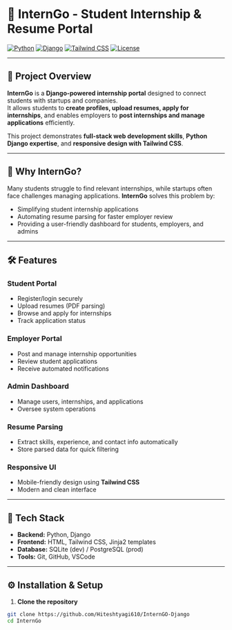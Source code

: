 # 🚀 InternGo - Student Internship & Resume Portal

[![Python](https://img.shields.io/badge/Python-3.11-blue?logo=python&logoColor=white)](https://www.python.org/) 
[![Django](https://img.shields.io/badge/Django-4.2-green?logo=django&logoColor=white)](https://www.djangoproject.com/) 
[![Tailwind CSS](https://img.shields.io/badge/TailwindCSS-3.3-blue?logo=tailwind-css&logoColor=white)](https://tailwindcss.com/) 
[![License](https://img.shields.io/badge/License-MIT-yellow.svg)](LICENSE)

---

## 🌟 Project Overview

**InternGo** is a **Django-powered internship portal** designed to connect students with startups and companies.  
It allows students to **create profiles, upload resumes, apply for internships**, and enables employers to **post internships and manage applications** efficiently.  

This project demonstrates **full-stack web development skills**, **Python Django expertise**, and **responsive design with Tailwind CSS**.

---

## 🎯 Why InternGo?

Many students struggle to find relevant internships, while startups often face challenges managing applications. **InternGo** solves this problem by:

- Simplifying student internship applications  
- Automating resume parsing for faster employer review  
- Providing a user-friendly dashboard for students, employers, and admins  

---

## 🛠 Features

### Student Portal
- Register/login securely  
- Upload resumes (PDF parsing)  
- Browse and apply for internships  
- Track application status  

### Employer Portal
- Post and manage internship opportunities  
- Review student applications  
- Receive automated notifications  

### Admin Dashboard
- Manage users, internships, and applications  
- Oversee system operations  

### Resume Parsing
- Extract skills, experience, and contact info automatically  
- Store parsed data for quick filtering  

### Responsive UI
- Mobile-friendly design using **Tailwind CSS**  
- Modern and clean interface  

---

## 🧰 Tech Stack

- **Backend:** Python, Django  
- **Frontend:** HTML, Tailwind CSS, Jinja2 templates  
- **Database:** SQLite (dev) / PostgreSQL (prod)  
- **Tools:** Git, GitHub, VSCode  

---

## ⚙️ Installation & Setup

1. **Clone the repository**
```bash
git clone https://github.com/Hiteshtyagi610/InternGO-Django
cd InternGo
